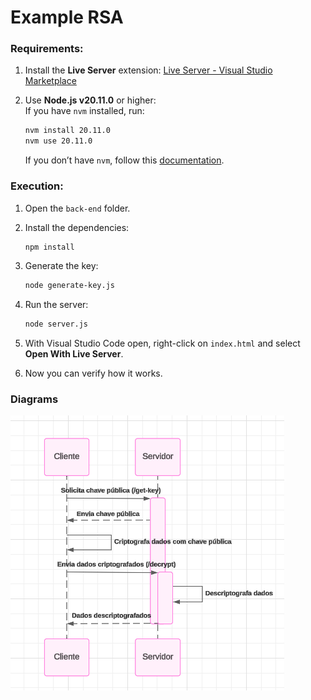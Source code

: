 # Example RSA

### Requirements:
1. Install the **Live Server** extension: [Live Server - Visual Studio Marketplace](https://marketplace.visualstudio.com/items?itemName=ritwickdey.LiveServer)

2. Use **Node.js v20.11.0** or higher:  
   If you have `nvm` installed, run:  
   ```bash
   nvm install 20.11.0  
   nvm use 20.11.0
   ```  
   If you don’t have `nvm`, follow this [documentation](https://github.com/nvm-sh/nvm#installing-and-updating).

### Execution:
1. Open the `back-end` folder.

2. Install the dependencies:
   ```bash
   npm install
   ```

3. Generate the key:
   ```bash
   node generate-key.js
   ```

4. Run the server:
   ```bash
   node server.js
   ```

5. With Visual Studio Code open, right-click on `index.html` and select **Open With Live Server**.

6. Now you can verify how it works.

### Diagrams
![Flow](image.png)
